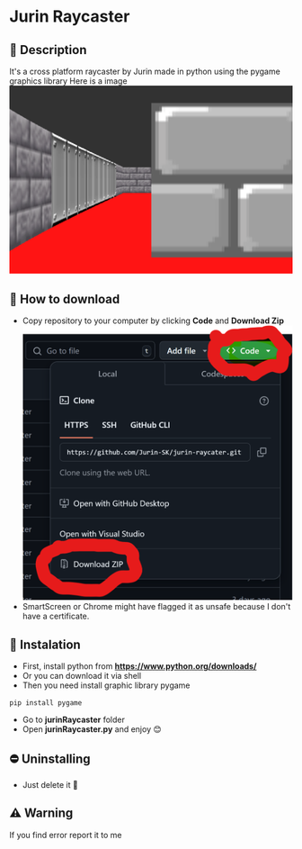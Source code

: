 # Jurin Raycaster
## 📖 Description
It's a cross platform raycaster by Jurin made in python using the pygame graphics library
Here is a image
![Preview](/readmeconf/preview.png/)
## 💽 How to download
* Copy repository to your computer by clicking **Code** and **Download Zip**
![Tutorial](/readmeconf/tutorial.png/)
* SmartScreen or Chrome might have flagged it as unsafe because I don't have a certificate.
## 💾 Instalation
* First, install python from **https://www.python.org/downloads/**
* Or you can download it via shell
* Then you need install graphic library pygame
```shell
pip install pygame
```
* Go to **jurinRaycaster** folder
* Open **jurinRaycaster.py** and enjoy 😊
## ⛔ Uninstalling
* Just delete it 🙂
## ⚠️ Warning
If you find error report it to me
